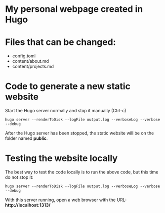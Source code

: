 # My personal webpage created in Hugo

# Files that can be changed:
 * config.toml
 * content/about.md
 * content/projects.md

# Code to generate a new static website
Start the Hugo server normally and stop it manually (Ctrl-c)
```commandline
hugo server --renderToDisk --logFile output.log --verboseLog --verbose --debug
```
After the Hugo server has been stopped, the static website will be on the folder named **public**.
# Testing the website locally
The best way to test the code locally is to run the above code, but this time do not stop it:
```commandline
hugo server --renderToDisk --logFile output.log --verboseLog --verbose --debug
```
With this server running, open a web browser with the URL: **http://localhost:1313/**
